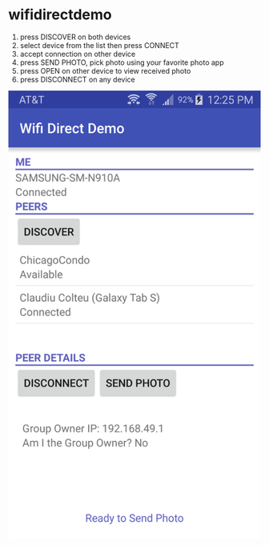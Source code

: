 # wifidirectdemo

1. press DISCOVER on both devices
2. select device from the list then press CONNECT
3. accept connection on other device
4. press SEND PHOTO, pick photo using your favorite photo app
5. press OPEN on other device to view received photo
6. press DISCONNECT on any device

![Alt text](/connected.png?raw=true "Connected and ready to send. Notice the Wifi Direct icon in the status bar.")
